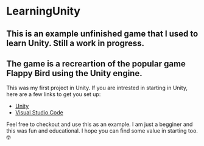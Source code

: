 # LearningUnity
## This is an example unfinished game that I used to learn Unity. Still a work in progress. <br>
## The game is a recreartion of the popular game Flappy Bird using the Unity engine.

This was my first project in Unity. If you are intrested in starting in Unity, here are a few links to get you set up:
* [Unity](https://unity.com/)
* [Visual Studio Code](https://code.visualstudio.com/)

Feel free to checkout and use this as an example. I am just a begginer and this was fun and educational. I hope you can find some value in starting too. 🤓
